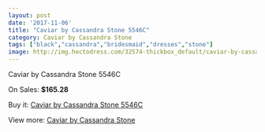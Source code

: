 ```yaml
---
layout: post
date: '2017-11-06'
title: "Caviar by Cassandra Stone 5546C"
category: Caviar by Cassandra Stone
tags: ["black","cassandra","bridesmaid","dresses","stone"]
image: http://img.hectodress.com/32574-thickbox_default/caviar-by-cassandra-stone-5546c.jpg
---
```

Caviar by Cassandra Stone 5546C

On Sales: **$165.28**
<a href="https://www.hectodress.com/caviar-by-cassandra-stone/14893-caviar-by-cassandra-stone-5546c.html"><amp-img layout="responsive" width="600" height="600" src="//img.hectodress.com/32574-thickbox_default/caviar-by-cassandra-stone-5546c.jpg" alt="Caviar by Cassandra Stone 5546C 0" /></a>

Buy it: [Caviar by Cassandra Stone 5546C](https://www.hectodress.com/caviar-by-cassandra-stone/14893-caviar-by-cassandra-stone-5546c.html "Caviar by Cassandra Stone 5546C")

View more: [Caviar by Cassandra Stone](https://www.hectodress.com/266-caviar-by-cassandra-stone "Caviar by Cassandra Stone")